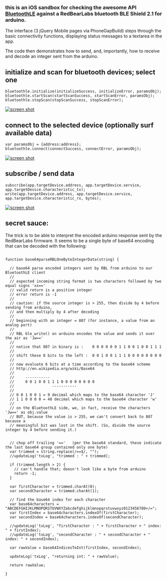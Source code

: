 ---
---




### this is an iOS sandbox for checking the awesome API [BluetoothLE](https://github.com/randdusing/BluetoothLE) against a RedBearLabs bluetooth BLE Shield 2.1 for arduino.


The interface (3 jQuery Mobile pages via PhoneGapBuild) steps through the basic connectivity functions, displaying status messages to a textarea in the app. 

The code then demonstrates how to send, and, importantly, how to receive and decode an integer sent from the arduino.



## initialize and scan for bluetooth devices; select one

```
bluetoothle.initialize(initializeSuccess, initializeError, paramsObj);
bluetoothle.startScan(startScanSuccess, startScanError, paramsObj);
bluetoothle.stopScan(stopScanSuccess, stopScanError);
```

[![screen shot](https://raw.githubusercontent.com/cordphelps/blueView/master/IMG_1564.jpg)]()


## connect to the selected device (optionally surf available data)

```
var paramsObj = {address:address};	
bluetoothle.connect(connectSuccess, connectError, paramsObj);
```

[![screen shot](https://raw.githubusercontent.com/cordphelps/blueView/master/IMG_1565.jpg)]()


## subscribe / send data

```
subscribe(app.targetDevice.address, app.targetDevice.service, app.targetDevice.characteristic_tx);
write(app.targetDevice.address, app.targetDevice.service, app.targetDevice.characteristic_rx, bytes);
```

[![screen shot](https://raw.githubusercontent.com/cordphelps/blueView/master/IMG_1610.PNG)]()


## secret sauce:

The trick is to be able to interpret the encoded arduino response sent by the RedBearLabs firmware. It seems to be a single byte of base64 encoding that can be decoded with the following:


```

function base64parseRBLOneByteIntegerData(string) {

  // base64 parse encoded integers sent by RBL from arduino to our BluetoothLE client
  //
  // expected incoming string format is two characters followed by two equal signs 'xx=='
  // valid return is a positive integer
  // error return is -1
  //
  // caution: if the source integer is > 255, then divide by 4 before sending from arduino, 
  // and then multiply by 4 after decoding
  // 
  // beginning with an integer = 807 (for instance, a value from an analog port)
  //
  // RBL ble_write() on arduino encodes the value and sends it over the air as 'Jw=='
  //
  // notice that 807 in binary is :    0 0 0 0 0 0 1 1 0 0 1 0 0 1 1 1
  //
  // shift these 8 bits to the left :  0 0 1 0 0 1 1 1 0 0 0 0 0 0 0 0 
  //
  // now evaluate 6 bits at a time according to the base64 scheme
  // http://en.wikipedia.org/wiki/Base64
  //
  //     -----------
  //     0 0 1 0 0 1 1 1 0 0 0 0 0 0 0 0
  //                 -----------
  // 
  // 0 0 1 0 0 1 = 9 decimal which maps to the base64 character 'J'
  // 1 1 0 0 0 0 = 48 decimal which maps to the base64 character 'w'
  //
  // on the BluetoothLE side, we, in fact, receive the characters 'Jw==' as obj.value
  // BUT, because the value is > 255, we can't convert back to 807 because a 
  // meaningful bit was lost in the shift. (So, divide the source integer by 4 before sending it.)


  // chop off trailing '=='   (per the base64 standard, these indicate the last base64 group contained only one byte)
  var trimmed = string.replace(/==$/, "");
  //updateLog('txLog', "trimmed : " + trimmed);

  if (trimmed.length > 2) {
    // can't handle that; doesn't look like a byte from arduino
    return -1;
  }

  var firstCharacter = trimmed.charAt(0);
  var secondCharacter = trimmed.charAt(1);

  // find the base64 index for each character
  var base64characters = "ABCDEFGHIJKLMNOPQRSTUVWXYZabcdefghijklmnopqrstuvwxyz0123456789+/=";
  var firstIndex = base64characters.indexOf(firstCharacter);
  var secondIndex = base64characters.indexOf(secondCharacter);

  //updateLog('txLog', "firstCharacter : " + firstCharacter + " index: " + firstIndex);
  //updateLog('txLog', "secondCharacter : " + secondCharacter + " index: " + secondIndex);

  var rawValue = base64IndicesToInt(firstIndex, secondIndex);

  updateLog('txLog', "returning int: " + rawValue);

  return rawValue;

}


```







 





